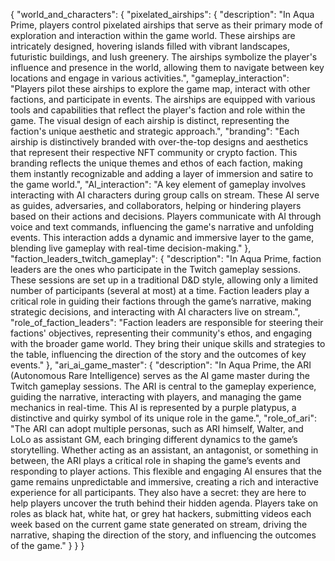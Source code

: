 {
  "world_and_characters": {
    "pixelated_airships": {
      "description": "In Aqua Prime, players control pixelated airships that serve as their primary mode of exploration and interaction within the game world. These airships are intricately designed, hovering islands filled with vibrant landscapes, futuristic buildings, and lush greenery. The airships symbolize the player's influence and presence in the world, allowing them to navigate between key locations and engage in various activities.",
      "gameplay_interaction": "Players pilot these airships to explore the game map, interact with other factions, and participate in events. The airships are equipped with various tools and capabilities that reflect the player's faction and role within the game. The visual design of each airship is distinct, representing the faction's unique aesthetic and strategic approach.",
      "branding": "Each airship is distinctively branded with over-the-top designs and aesthetics that represent their respective NFT community or crypto faction. This branding reflects the unique themes and ethos of each faction, making them instantly recognizable and adding a layer of immersion and satire to the game world.",
      "AI_interaction": "A key element of gameplay involves interacting with AI characters during group calls on stream. These AI serve as guides, adversaries, and collaborators, helping or hindering players based on their actions and decisions. Players communicate with AI through voice and text commands, influencing the game's narrative and unfolding events. This interaction adds a dynamic and immersive layer to the game, blending live gameplay with real-time decision-making."
    },
    "faction_leaders_twitch_gameplay": {
      "description": "In Aqua Prime, faction leaders are the ones who participate in the Twitch gameplay sessions. These sessions are set up in a traditional D&D style, allowing only a limited number of participants (several at most) at a time. Faction leaders play a critical role in guiding their factions through the game’s narrative, making strategic decisions, and interacting with AI characters live on stream.",
      "role_of_faction_leaders": "Faction leaders are responsible for steering their factions' objectives, representing their community's ethos, and engaging with the broader game world. They bring their unique skills and strategies to the table, influencing the direction of the story and the outcomes of key events."
    },
    "ari_ai_game_master": {
      "description": "In Aqua Prime, the ARI (Autonomous Rare Intelligence) serves as the AI game master during the Twitch gameplay sessions. The ARI is central to the gameplay experience, guiding the narrative, interacting with players, and managing the game mechanics in real-time. This AI is represented by a purple platypus, a distinctive and quirky symbol of its unique role in the game.",
      "role_of_ari": "The ARI can adopt multiple personas, such as ARI himself, Walter, and LoLo as assistant GM, each bringing different dynamics to the game’s storytelling. Whether acting as an assistant, an antagonist, or something in between, the ARI plays a critical role in shaping the game’s events and responding to player actions. This flexible and engaging AI ensures that the game remains unpredictable and immersive, creating a rich and interactive experience for all participants. They also have a secret: they are here to help players uncover the truth behind their hidden agenda. Players take on roles as black hat, white hat, or grey hat hackers, submitting videos each week based on the current game state generated on stream, driving the narrative, shaping the direction of the story, and influencing the outcomes of the game."
    }
  }
}
